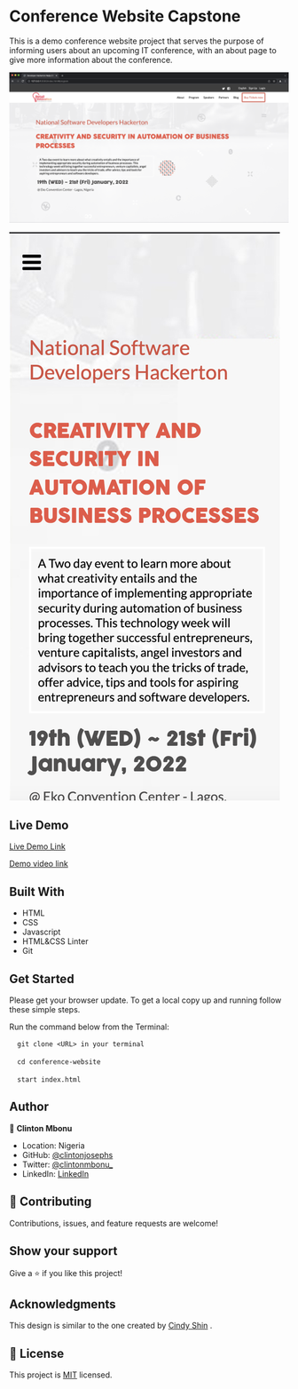 # Conference Website Capstone

This is a demo conference website project that serves the purpose of informing users about an upcoming IT conference, with an about page to give more information about the conference.


![screenshot](assets/images/conf_desktop.png)

![screenshot](assets/images/conf_mobile.png)

 

## Live Demo

[Live Demo Link](https://clintonjosephs.github.io/conference_website/)

[Demo video link](https://www.loom.com/share/8f39d53f7bdf4290bae8277a771c0868)
 
## Built With

- HTML
- CSS
- Javascript
- HTML&CSS Linter
- Git

## Get Started

Please get your browser update.
To get a local copy up and running follow these simple steps.

Run the command below from the Terminal:

      git clone <URL> in your terminal

	  cd conference-website

	  start index.html



## Author

👤 **Clinton Mbonu**

- Location: Nigeria
- GitHub: [@clintonjosephs](https://github.com/clintonjosephs)
- Twitter: [@clintonmbonu_](https://twitter.com/clintonmbonu_)
- LinkedIn: [LinkedIn](https://linkedin.com/in/clinton-mbonu)


## 🤝 Contributing

Contributions, issues, and feature requests are welcome!

## Show your support

Give a ⭐️ if you like this project!

## Acknowledgments

This design is similar to the one created by [Cindy Shin](https://www.behance.net/gallery/29845175/CC-Global-Summit-2015) .

## 📝 License

This project is [MIT](LICENSE) licensed.
